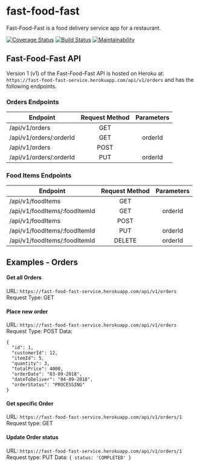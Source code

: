 # fast-food-fast

Fast-Food-Fast​ is a food delivery service app for a restaurant. 

[![Coverage Status](https://coveralls.io/repos/github/AwaMelvine/fast-food-fast/badge.svg?branch=develop)](https://coveralls.io/github/AwaMelvine/fast-food-fast?branch=develop)
[![Build Status](https://travis-ci.com/AwaMelvine/fast-food-fast.svg?branch=develop)](https://travis-ci.com/AwaMelvine/fast-food-fast)
[![Maintainability](https://api.codeclimate.com/v1/badges/e2164d7c8ac20aa53652/maintainability)](https://codeclimate.com/github/AwaMelvine/fast-food-fast/maintainability)


## Fast-Food-Fast API

Version 1 (v1) of the Fast-Food-Fast API is hosted on Heroku at: `https://fast-food-fast-service.herokuapp.com/api/v1/orders` and has the following endpoints.

### Orders Endpoints

| Endpoint                 | Request Method | Parameters  |
| ------------------------ |:--------------:| :----------:|
| /api/v1/orders           | GET            |             |
| /api/v1/orders/:orderId  | GET            |   orderId   |
| /api/v1/orders           | POST           |             |
| /api/v1/orders/:orderId  | PUT            |    orderId  |


### Food Items Endpoints

| Endpoint                       | Request Method | Parameters  |
| ------------------------------ |:--------------:| :----------:|
| /api/v1/foodItems              | GET            |             |
| /api/v1/foodItems/:foodItemId  | GET            |   orderId   |
| /api/v1/foodItems              | POST           |             |
| /api/v1/foodItems/:foodItemId  | PUT            |    orderId  |
| /api/v1/foodItems/:foodItemId  | DELETE         |    orderId  |



## Examples - Orders

#### Get all Orders
URL: `https://fast-food-fast-service.herokuapp.com/api/v1/orders`
Request Type: GET

#### Place new order
URL: `https://fast-food-fast-service.herokuapp.com/api/v1/orders`
Request Type: POST
Data: 
```
{
  "id": 1,
  "customerId": 12,
  "itemId": 5,
  "quantity": 3,
  "totalPrice": 4000,
  "orderDate": "03-09-2018",
  "dateToDeliver": "04-09-2018",
  "orderStatus": "PROCESSING"
}
```
#### Get specific Order
URL: `https://fast-food-fast-service.herokuapp.com/api/v1/orders/1`
Request type: GET

#### Update Order status
URL: `https://fast-food-fast-service.herokuapp.com/api/v1/orders/1`
Request type: PUT
Data: `{ status: 'COMPLETED' }`
